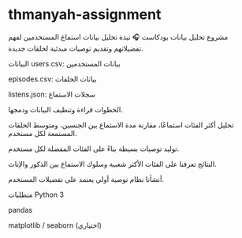 # thmanyah-assignment


مشروع تحليل بيانات بودكاست 🎧
نبذة
تحليل بيانات استماع المستخدمين لفهم تفضيلاتهم وتقديم توصيات مبدئية لحلقات جديدة.

البيانات
users.csv: بيانات المستخدمين

episodes.csv: بيانات الحلقات

listens.json: سجلات الاستماع

الخطوات
قراءة وتنظيف البيانات ودمجها.

تحليل أكثر الفئات استماعًا، مقارنة مدة الاستماع بين الجنسين، ومتوسط الحلقات المستمعة لكل مستخدم.

توليد توصيات بسيطة بناءً على الفئات المفضلة لكل مستخدم.

النتائج
تعرفنا على الفئات الأكثر شعبية وسلوك الاستماع بين الذكور والإناث.

أنشأنا نظام توصية أولي يعتمد على تفضيلات المستخدم.

متطلبات
Python 3

pandas

matplotlib / seaborn (اختياري)
